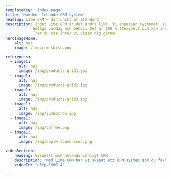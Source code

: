```yaml
---
templateKey: 'index-page'
title: 'Nordens ledande CRM-system'
heading: Lime CRM – där unikt är standard
description: Inget Lime CRM är det andra likt. Vi anpassar systemet, så att det passar just ditt
            bolags vardag och behov. Det är 100 % flexibelt och kan integreras med det mesta.
            Tror du oss inte? Vi visar dig gärna.
heroImageHome:
    alt: haj
    image: /img/crm-skiss.png

references:
  - image1:
      alt: haj
      image: /img/products-grid1.jpg
  - image1:
      alt: haj
      image: /img/products-grid2.jpg
  - image1:
      alt: haj
      image: /img/products-grid3.jpg
  - image1:
      alt: haj
      image: /img/jumbotron.jpg
  - image1:
      alt: haj
      image: /img/coffee.png
  - image1:
      alt: haj
      image: /img/apple-touch-icon.png

videoSection:
    heading: Visuellt och användarvänligt CRM
    description: "Med Lime CRM har vi skapat ett CRM-system som du faktiskt kommer att använda. Det innehåller allt du förväntar dig från ett CRM: kontakter, historik, att göra-uppgifter, ärendehantering, affärer och marknadsaktiviteter. Men Lime CRM kan också göra så mycket mer."
    videoId: "p5YpsEVdG-4"

---
```

